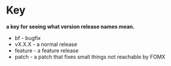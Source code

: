 # Key 
**a key for seeing what version release names mean.**

- bf - bugfix <br>
- vX.X.X - a normal release <br>
- feature - a feature release <br>
- patch - a patch that fixes small things not reachable by FOMX
